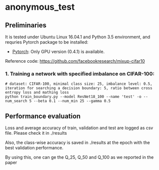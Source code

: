 # anonymous_test

## Preliminaries
It is tested under Ubuntu Linux 16.04.1 and Python 3.5 environment, and requries Pytorch package to be installed:

* [Pytorch](http://pytorch.org/): Only GPU version (0.4.1) is available.

Reference code: https://github.com/facebookresearch/mixup-cifar10

### 1. Training a network with specified imbalance on CIFAR-100:
```
# dataset: CIFAR-100, minimal class size: 25, imbalance level: 0.5, iteration for searching a decision boundary: 5, ratio between cross entropy loss and mathing loss
python train_boundary.py --model ResNet18_100 --name 'test' -o --num_search 5 --beta 0.1 --num_min 25 --gamma 0.5
```

## Performance evaluation

Loss and average accuracy of train, validation and test are logged as csv file. Please check it in ./results 

Also, the class-wise accuracy is saved in ./results at the epoch with the best validation performance.

By using this, one can ge the Q_25, Q_50 and Q_100 as we reported in the paper
